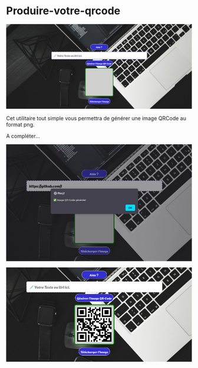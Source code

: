 # Produire-votre-qrcode
![Image banner in the style of GNOME art showing a box truck, tower crane, and storage garage sat on and next to a road.](interface.png)

Cet utilitaire tout simple vous permettra de générer une image QRCode au format png.

A compléter...

![Various screenshots of Warehouse's abilities](interface-1.png)

![Various screenshots of Warehouse's abilities](interface-2.png)
